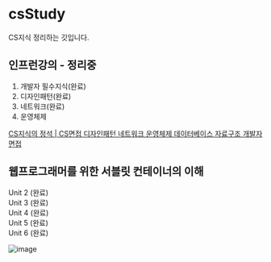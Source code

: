 # csStudy
CS지식 정리하는 깃입니다.


## 인프런강의 - 정리중

1. 개발자 필수지식(완료)
2. 디자인패턴(완료)
3. 네트워크(완료)
4. 운영체제 

[CS지식의 정석 | CS면접 디자인패턴 네트워크 운영체제 데이터베이스 자료구조 개발자면접](https://www.inflearn.com/course/%EA%B0%9C%EB%B0%9C%EC%9E%90-%EB%A9%B4%EC%A0%91-cs-%ED%8A%B9%EA%B0%95/dashboard)

## 웹프로그래머를 위한 서블릿 컨테이너의 이해

Unit 2 (완료)  
Unit 3 (완료)   
Unit 4 (완료)   
Unit 5 (완료)   
Unit 6 (완료)

![image](https://user-images.githubusercontent.com/60064392/200582403-6d47459e-e4a1-4bcc-a213-0d52c78efd31.png)
